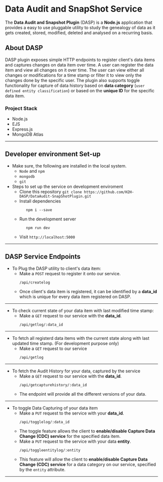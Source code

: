 # Data Audit and SnapShot Service

The **Data Audit and Snapshot Plugin** (DASP) is a **Node.js** application that provides a easy to use pluggable utility to study the genealogy of data as it gets created, stored, modified, deleted and analysed on a recurring basis.

## About DASP
DASP plugin exposes simple HTTP endpoints to register client's data items and captures changes on data item over time. A user can register the data item and view all changes on it over time. The user can view either all changes or modifications for a time stamp or filter it to view only the changes done by the specific user. 
The plugin also supports toggle functionality for capture of data history based on **data category** (`user defined entity classification`) or based on the **unique ID** for the specific data item.

### Project Stack
* Node.js
* EJS
* Express.js
* MongoDB Atlas
  
--- 
## Developer environment Set-up
* Make sure, the following are installed in the local system.
  * `Node` and `npm`
  * `mongodb`
  * `git`
* Steps to set up the service on development enviroment
  * Clone this repository `git clone https://github.com/H2H-DASP/DataAudit-SnapShotPlugin.git`
  *  Install dependencies 
     ```
        npm i --save
     ```
  *  Run the development server
     ```
        npm run dev
     ```
  * Visit `http://localhost:5000`

---

## DASP Service Endpoints

* To Plug the DASP utility to client's data item:
  * Make a `POST` request to register it onto our service. 
    ```
    /api/createlog
    ```
  * Once client's data item is registered, it can be identified by a **data_id** which is unique for every data item registered on DASP.

---

* To check current state of your data item with last modified time stamp: 
   * Make a `GET` request to our service with the **data_id**.
        ```
        /api/getlog/:data_id
        ```
---
* To fetch all registerd data items with the current state along with last updated time stamp. (For development purpose only)
  * Make a `GET` request to our service
    ```
    /api/getlog
    ```
---
* To fetch the Audit History for your data, captured by the service
  * Make a `GET` request to our service with the **data_id**. 
    ```
    /api/getcapturehistory/:data_id
    ```
  * The endpoint will provide all the different versions of your data.
---
* To toggle Data Capturing of your data item
  * Make a `PUT` request to the service with your **data_id**. 
    ```
    /api/togglelog/:data_id
    ```
  * The toggle feature allows the client to **enable/disable Capture Data Change (CDC) service** for the specified data item.
  * Make a `PUT` request to the service with your data **entity**.
    ```
    /api/toggleentitylog/:entity
    ```
  * This feature will allow the client to  **enable/disable Capture Data Change (CDC) service** for a data category on our service, specified by the `entity` attribute.
---
 